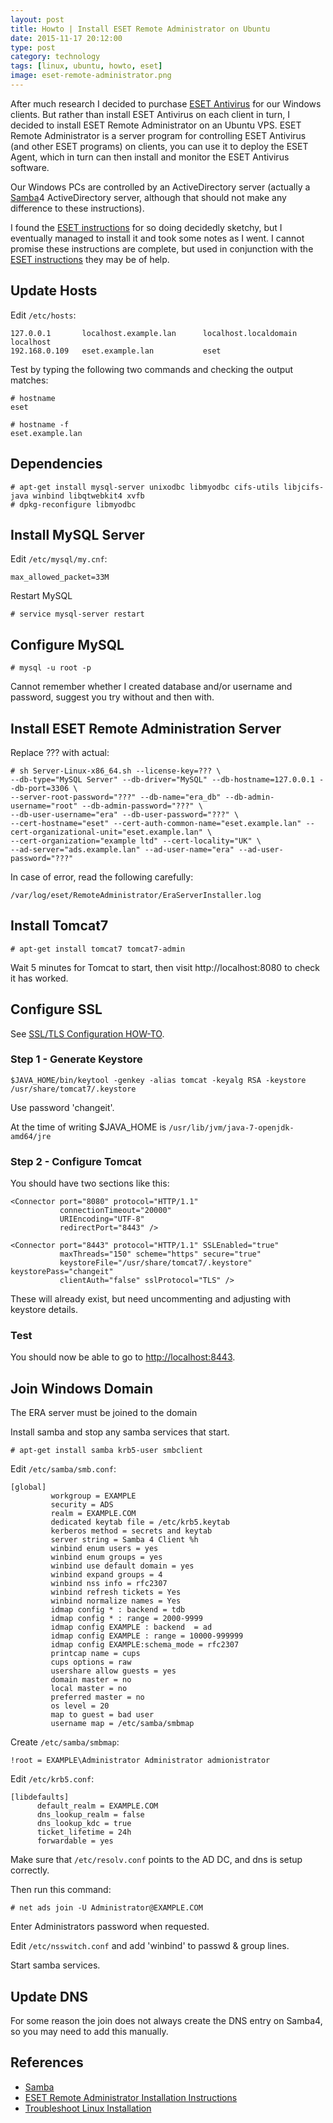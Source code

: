 ```yaml
--- 
layout: post 
title: Howto | Install ESET Remote Administrator on Ubuntu
date: 2015-11-17 20:12:00
type: post 
category: technology
tags: [linux, ubuntu, howto, eset]
image: eset-remote-administrator.png
---
```


After much research I decided to purchase [ESET Antivirus] for our Windows clients. 
But rather than install ESET Antivirus on each client in turn, I decided to install ESET Remote Administrator on an Ubuntu VPS.
ESET Remote Administrator is a server program for controlling ESET Antivirus (and other ESET programs) on clients, you can use it to deploy the ESET Agent, which in turn can then install and monitor the ESET Antivirus software.

<!--more-->

Our Windows PCs are controlled by an ActiveDirectory server (actually a [Samba]4 ActiveDirectory server, although that should not make any difference to these instructions).

I found the [ESET instructions] for so doing decidedly sketchy, but I eventually managed to install it and took some notes as I went. 
I cannot promise these instructions are complete, but used in conjunction with the [ESET instructions] they may be of help.


Update Hosts
------------

Edit `/etc/hosts`:

    127.0.0.1       localhost.example.lan      localhost.localdomain        localhost
    192.168.0.109   eset.example.lan           eset


Test by typing the following two commands and checking the output matches:

    # hostname
    eset

    # hostname -f
    eset.example.lan


Dependencies
------------

    # apt-get install mysql-server unixodbc libmyodbc cifs-utils libjcifs-java winbind libqtwebkit4 xvfb
    # dpkg-reconfigure libmyodbc 


Install MySQL Server
--------------------

Edit `/etc/mysql/my.cnf`:

    max_allowed_packet=33M
    
Restart MySQL

    # service mysql-server restart


Configure MySQL
---------------

    # mysql -u root -p

Cannot remember whether I created database and/or username and password, suggest you try without and then with.


Install ESET Remote Administration Server
-----------------------------------------

Replace ??? with actual:

    # sh Server-Linux-x86_64.sh --license-key=??? \
    --db-type="MySQL Server" --db-driver="MySQL" --db-hostname=127.0.0.1 --db-port=3306 \
    --server-root-password="???" --db-name="era_db" --db-admin-username="root" --db-admin-password="???" \
    --db-user-username="era" --db-user-password="???" \
    --cert-hostname="eset" --cert-auth-common-name="eset.example.lan" --cert-organizational-unit="eset.example.lan" \
    --cert-organization="example ltd" --cert-locality="UK" \
    --ad-server="ads.example.lan" --ad-user-name="era" --ad-user-password="???"

In case of error, read the following carefully:

    /var/log/eset/RemoteAdministrator/EraServerInstaller.log


Install Tomcat7
---------------

    # apt-get install tomcat7 tomcat7-admin

Wait 5 minutes for Tomcat to start, then visit http://localhost:8080 to check it has worked.


Configure SSL
-------------

See [SSL/TLS Configuration HOW-TO](https://tomcat.apache.org/tomcat-7.0-doc/ssl-howto.html#Configuration).

### Step 1 - Generate Keystore

    $JAVA_HOME/bin/keytool -genkey -alias tomcat -keyalg RSA -keystore /usr/share/tomcat7/.keystore

Use password 'changeit'.

At the time of writing $JAVA_HOME is `/usr/lib/jvm/java-7-openjdk-amd64/jre`

### Step 2 - Configure Tomcat

You should have two sections like this:

    <Connector port="8080" protocol="HTTP/1.1"
               connectionTimeout="20000"
               URIEncoding="UTF-8"
               redirectPort="8443" />

    <Connector port="8443" protocol="HTTP/1.1" SSLEnabled="true"
               maxThreads="150" scheme="https" secure="true"
               keystoreFile="/usr/share/tomcat7/.keystore" keystorePass="changeit"
               clientAuth="false" sslProtocol="TLS" />

These will already exist, but need uncommenting and adjusting with keystore details.

### Test

You should now be able to go to <http://localhost:8443>.


Join Windows Domain
-------------------

The ERA server must be joined to the domain

Install samba and stop any samba services that start.

    # apt-get install samba krb5-user smbclient

Edit `/etc/samba/smb.conf`:

    [global]
             workgroup = EXAMPLE
             security = ADS
             realm = EXAMPLE.COM
             dedicated keytab file = /etc/krb5.keytab
             kerberos method = secrets and keytab
             server string = Samba 4 Client %h
             winbind enum users = yes
             winbind enum groups = yes
             winbind use default domain = yes
             winbind expand groups = 4
             winbind nss info = rfc2307
             winbind refresh tickets = Yes
             winbind normalize names = Yes
             idmap config * : backend = tdb
             idmap config * : range = 2000-9999
             idmap config EXAMPLE : backend  = ad
             idmap config EXAMPLE : range = 10000-999999
             idmap config EXAMPLE:schema_mode = rfc2307
             printcap name = cups
             cups options = raw
             usershare allow guests = yes
             domain master = no
             local master = no
             preferred master = no
             os level = 20
             map to guest = bad user
             username map = /etc/samba/smbmap

Create `/etc/samba/smbmap`:

    !root = EXAMPLE\Administrator Administrator admionistrator

Edit `/etc/krb5.conf`:

    [libdefaults]
          default_realm = EXAMPLE.COM
          dns_lookup_realm = false
          dns_lookup_kdc = true
          ticket_lifetime = 24h
          forwardable = yes

Make sure that `/etc/resolv.conf` points to the AD DC, and dns is setup correctly.

Then run this command:

    # net ads join -U Administrator@EXAMPLE.COM

Enter Administrators password when requested.

Edit `/etc/nsswitch.conf` and add 'winbind' to passwd & group lines.

Start samba services.


Update DNS
----------

For some reason the join does not always create the DNS entry on Samba4, so you may need to add this manually.


References
----------

 * [Samba]
 * [ESET Remote Administrator Installation Instructions][eset instructions]
 * [Troubleshoot Linux Installation][troubleshoot]

[eset antivirus]: http://www.eset.co.uk/Business/Endpoint-Security/Endpoint-Antivirus
[samba]: https://www.samba.org/
[troubleshoot]: http://support.eset.com/kb3728/
[eset instructions]: http://help.eset.com/era_install/62/en-US/index.html?linux.htm
